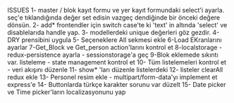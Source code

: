 ISSUES
1- master / blok kayıt formu ve yer kayıt formundaki select'i ayarla. seç'e tıklandığında değer set edisin vazgeç dendiğinde bir önceki değere dönsün.
2- add* frontendler için switch case'te ki 'text' in altında 'select' ve disablelarıda handle yap.
3- modellerdeki unique değerleri göz gezdir. 
4- DRY prensibini uygula
5- Seçeneklere All sekmesi ekle
6-Load EKranlarını ayarlar
7-Get_Block ve Get_person action'larını kontrol et
8-localstorage - redux-persistence ayarla - sessionstorage'a geç
9-Blok eklemede sıkıntı var. listeleme - state management kontrol et
10- Tüm listelemeleri kontrol et - veri akışını düzenle
11- show* 'ları düzenle listelerdeki
12- listeler clearAll redux ekle
13- Personel resim ekle - multipart/form-data'yı implement et express'e
14- Buttonlarda türkçe karakter sorunu var düzelt
15- Date picker ve Time picker'ların localizasyonunu yap